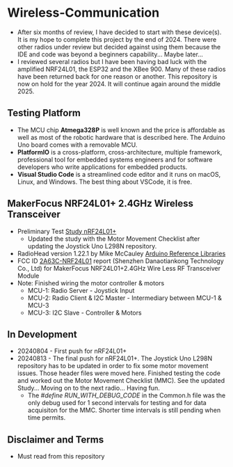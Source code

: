 # Wireless-Communication
- After six months of review, I have decided to start with these device(s). It is my hope to complete this project by the end of 2024. There were other radios under review but decided against using them because the IDE and code was beyond a beginners capability... Maybe later...
- I reviewed several radios but I have been having bad luck with the amplified NRF24L01, the ESP32 and the XBee 900. Many of these radios have been returned back for one reason or another. This repository is now on hold for the year 2024. It will continue again around the middle 2025.

## Testing Platform
- The MCU chip **Atmega328P** is well known and the price is affordable as well as most of the robotic hardware that is described here. The Arduino Uno board comes with a removable MCU.
- **PlatformIO** is a cross-platform, cross-architecture, multiple framework, professional tool for embedded systems engineers and for software developers who write applications for embedded products. 
- **Visual Studio Code** is a streamlined code editor and it runs on macOS, Linux, and Windows. The best thing about VSCode, it is free.
  
## MakerFocus NRF24L01+ 2.4GHz Wireless Transceiver 
- Preliminary Test [Study nRF24L01+](https://drive.google.com/file/d/16c0QiXB1juv79E4-AEpoiPuyevjmZlZL)
  - Updated the study with the Motor Movement Checklist after updating the Joystick Uno L298N repository.
- RadioHead version 1.22.1 by Mike McCauley [Arduino Reference Libraries](https://www.arduino.cc/reference/en/libraries/radiohead/)
- FCC ID [2A63C-NRF24L01](https://fcc.report/FCC-ID/2A63C-NRF24L01) report (Shenzhen Danaotiankong Technology Co., Ltd) for MakerFocus NRF24L01+2.4GHz Wire Less RF Transceiver Module
- Note: Finished wiring the motor controller & motors
  - MCU-1: Radio Server - Joystick Input
  - MCU-2: Radio Client & I2C Master - Intermediary between MCU-1 & MCU-3
  - MCU-3: I2C Slave - Controller & Motors

## In Development
- 20240804 - First push for nRF24L01+
- 20240813 - The final push for nRF24L01+. The Joystick Uno L298N repository has to be updated in order to fix some motor movement issues. Those header files were moved here. Finished testing the code and worked out the Motor Movement Checklist (MMC). See the updated Study... Moving on to the next radio... Having fun.
  - The *#define RUN_WITH_DEBUG_CODE* in the Common.h file was the only debug used for 1 second intervals for testing and for data acquisiton for the MMC. Shorter time intervals is still pending when time permits.

## Disclaimer and Terms
- Must read from this repository
